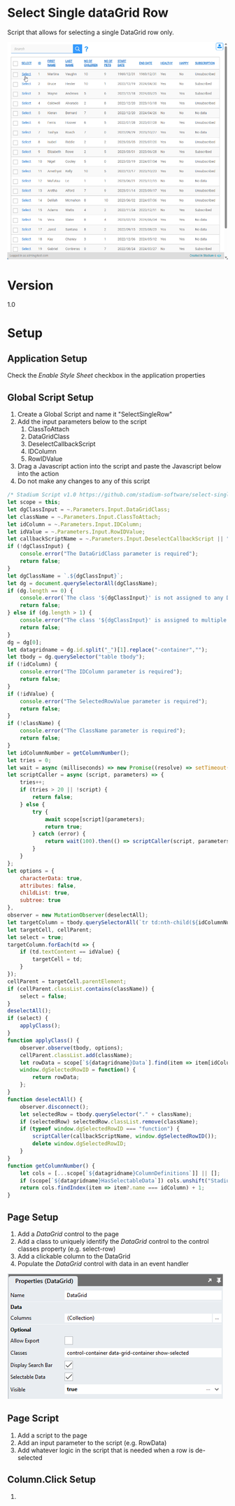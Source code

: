 # Select Single dataGrid Row
Script that allows for selecting a single DataGrid row only. 

![](images/view.gif)

# Version
1.0

# Setup

## Application Setup
Check the *Enable Style Sheet* checkbox in the application properties

## Global Script Setup
1. Create a Global Script and name it "SelectSingleRow"
2. Add the input parameters below to the script
   1. ClassToAttach
   2. DataGridClass
   3. DeselectCallbackScript
   4. IDColumn
   5. RowIDValue
3. Drag a Javascript action into the script and paste the Javascript below into the action
4. Do not make any changes to any of this script
```javascript
/* Stadium Script v1.0 https://github.com/stadium-software/select-single-datagrid-row */
let scope = this;
let dgClassInput = ~.Parameters.Input.DataGridClass;
let className = ~.Parameters.Input.ClassToAttach;
let idColumn = ~.Parameters.Input.IDColumn;
let idValue = ~.Parameters.Input.RowIDValue;
let callbackScriptName = ~.Parameters.Input.DeselectCallbackScript || "";
if (!dgClassInput) {
    console.error("The DataGridClass parameter is required");
    return false;
}
let dgClassName = `.${dgClassInput}`;
let dg = document.querySelectorAll(dgClassName);
if (dg.length == 0) {
    console.error(`The class '${dgClassInput}' is not assigned to any DataGrid`);
    return false;
} else if (dg.length > 1) {
    console.error("The class '${dgClassInput}' is assigned to multiple DataGrids. DataGrids using this script must have unique classnames");
    return false;
}
dg = dg[0];
let datagridname = dg.id.split("_")[1].replace("-container","");
let tbody = dg.querySelector("table tbody");
if (!idColumn) {
    console.error("The IDColumn parameter is required");
    return false;
}
if (!idValue) {
    console.error("The SelectedRowValue parameter is required");
    return false;
}
if (!className) {
    console.error("The ClassName parameter is required");
    return false;
}
let idColumnNumber = getColumnNumber();
let tries = 0;
let wait = async (milliseconds) => new Promise((resolve) => setTimeout(resolve, milliseconds));
let scriptCaller = async (script, parameters) => {
    tries++;
    if (tries > 20 || !script) {
    	return false;
    } else {
        try {
            await scope[script](parameters);
            return true;
        } catch (error) {
            return wait(100).then(() => scriptCaller(script, parameters));
        }
    }
};
let options = {
    characterData: true,
    attributes: false,
    childList: true,
    subtree: true
},
observer = new MutationObserver(deselectAll);
let targetColumn = tbody.querySelectorAll(`tr td:nth-child(${idColumnNumber})`);
let targetCell, cellParent;
let select = true;
targetColumn.forEach(td => {
    if (td.textContent == idValue) {
        targetCell = td;
    }
});
cellParent = targetCell.parentElement;
if (cellParent.classList.contains(className)) {
    select = false;
}
deselectAll();
if (select) {
    applyClass();
}
function applyClass() { 
    observer.observe(tbody, options);
    cellParent.classList.add(className);
    let rowData = scope[`${datagridname}Data`].find(item => item[idColumn] === idValue);
    window.dgSelectedRowID = function() {
        return rowData;
    };
}
function deselectAll() { 
    observer.disconnect();
    let selectedRow = tbody.querySelector("." + className);
    if (selectedRow) selectedRow.classList.remove(className);
    if (typeof window.dgSelectedRowID === "function") { 
        scriptCaller(callbackScriptName, window.dgSelectedRowID());
        delete window.dgSelectedRowID;
    }
}
function getColumnNumber() {
    let cols = [...scope[`${datagridname}ColumnDefinitions`]] || [];
    if (scope[`${datagridname}HasSelectableData`]) cols.unshift("StadiumRowSelector");
    return cols.findIndex(item => item?.name === idColumn) + 1;
}
```

## Page Setup
1. Add a *DataGrid* control to the page
2. Add a class to uniquely identify the *DataGrid* control to the control classes property (e.g. select-row)
3. Add a clickable column to the DataGrid
4. Populate the *DataGrid* control with data in an event handler

![](images/DGClass.png)


## Page Script
1. Add a script to the page
2. Add an input parameter to the script (e.g. RowData)
3. Add whatever logic in the script that is needed when a row is de-selected

## Column.Click Setup
1. 